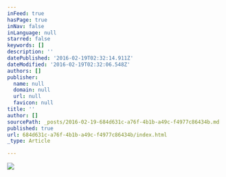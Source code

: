 ```yaml
---
inFeed: true
hasPage: true
inNav: false
inLanguage: null
starred: false
keywords: []
description: ''
datePublished: '2016-02-19T02:32:14.911Z'
dateModified: '2016-02-19T02:32:06.548Z'
authors: []
publisher:
  name: null
  domain: null
  url: null
  favicon: null
title: ''
author: []
sourcePath: _posts/2016-02-19-684d631c-a76f-4b1b-a49c-f4977c86434b.md
published: true
url: 684d631c-a76f-4b1b-a49c-f4977c86434b/index.html
_type: Article

---
```

![](https://the-grid-user-content.s3-us-west-2.amazonaws.com/4f4b0f5f-707b-4d44-914b-74ec8f6a0f2d.JPG)